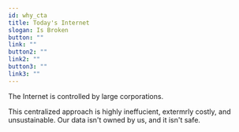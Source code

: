 ```yaml
---
id: why_cta
title: Today's Internet
slogan: Is Broken
button: ""
link: ""
button2: ""
link2: ""
button3: ""
link3: ""
---
```


The Internet is controlled by large corporations.

This centralized approach is highly ineffucient, extermrly costly, and unsustainable. Our data isn't owned by us, and it isn't safe.
